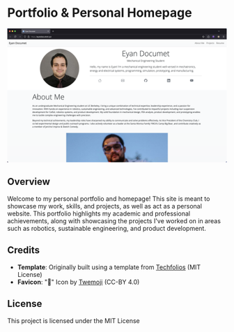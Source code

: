 # Portfolio & Personal Homepage

![A screenshot of the website, how meta\!](/img/meta.png)

## Overview

Welcome to my personal portfolio and homepage! This site is meant to showcase my work, skills, and projects, as well as act as a personal website. This portfolio highlights my academic and professional achievements, along with showcasing the projects I've worked on in areas such as robotics, sustainable engineering, and product development.

## Credits

- **Template**: Originally built using a template from [Techfolios](https://techfolios.github.io) (MIT License)
- **Favicon**: "🤖" Icon by [Twemoji](https://github.com/twitter/twemoji) (CC-BY 4.0)

## License

This project is licensed under the MIT License
